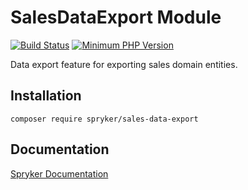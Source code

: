 # SalesDataExport Module
[![Build Status](https://travis-ci.org/spryker/sales-data-export.svg)](https://travis-ci.org/spryker/sales-data-export)
[![Minimum PHP Version](https://img.shields.io/badge/php-%3E%3D%207.3-8892BF.svg)](https://php.net/)

Data export feature for exporting sales domain entities.

## Installation

```
composer require spryker/sales-data-export
```

## Documentation

[Spryker Documentation](https://academy.spryker.com/developing_with_spryker/module_guide/modules.html)
